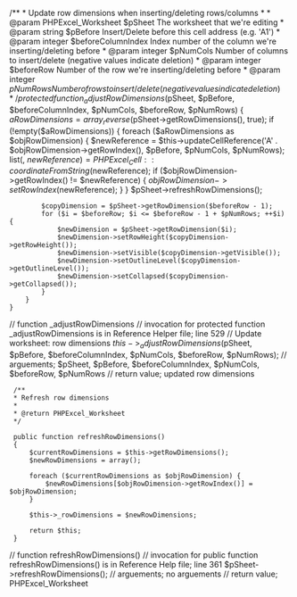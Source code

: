 /**
	 * Update row dimensions when inserting/deleting rows/columns
	 *
	 * @param   PHPExcel_Worksheet  $pSheet             The worksheet that we're editing
	 * @param   string              $pBefore            Insert/Delete before this cell address (e.g. 'A1')
	 * @param   integer             $beforeColumnIndex  Index number of the column we're inserting/deleting before
	 * @param   integer             $pNumCols           Number of columns to insert/delete (negative values indicate deletion)
	 * @param   integer             $beforeRow          Number of the row we're inserting/deleting before
	 * @param   integer             $pNumRows           Number of rows to insert/delete (negative values indicate deletion)
	 */
	protected function _adjustRowDimensions($pSheet, $pBefore, $beforeColumnIndex, $pNumCols, $beforeRow, $pNumRows)
	{
		$aRowDimensions = array_reverse($pSheet->getRowDimensions(), true);
		if (!empty($aRowDimensions)) {
			foreach ($aRowDimensions as $objRowDimension) {
				$newReference = $this->updateCellReference('A' . $objRowDimension->getRowIndex(), $pBefore, $pNumCols, $pNumRows);
				list(, $newReference) = PHPExcel_Cell::coordinateFromString($newReference);
				if ($objRowDimension->getRowIndex() != $newReference) {
					$objRowDimension->setRowIndex($newReference);
				}
			}
			$pSheet->refreshRowDimensions();

			$copyDimension = $pSheet->getRowDimension($beforeRow - 1);
			for ($i = $beforeRow; $i <= $beforeRow - 1 + $pNumRows; ++$i) {
				$newDimension = $pSheet->getRowDimension($i);
				$newDimension->setRowHeight($copyDimension->getRowHeight());
				$newDimension->setVisible($copyDimension->getVisible());
				$newDimension->setOutlineLevel($copyDimension->getOutlineLevel());
				$newDimension->setCollapsed($copyDimension->getCollapsed());
			}
		}
	}
// function _adjustRowDimensions
// invocation for protected function _adjustRowDimensions is in Reference Helper file; line 529
        // Update worksheet: row dimensions
		$this->_adjustRowDimensions($pSheet, $pBefore, $beforeColumnIndex, $pNumCols, $beforeRow, $pNumRows);
// arguements; $pSheet, $pBefore, $beforeColumnIndex, $pNumCols, $beforeRow, $pNumRows
// return value; updated row dimensions

     /**
     * Refresh row dimensions
     *
     * @return PHPExcel_Worksheet
     */

     public function refreshRowDimensions()
     {
         $currentRowDimensions = $this->getRowDimensions();
         $newRowDimensions = array();

         foreach ($currentRowDimensions as $objRowDimension) {
             $newRowDimensions[$objRowDimension->getRowIndex()] = $objRowDimension;
         }

         $this->_rowDimensions = $newRowDimensions;

         return $this;
     }
// function refreshRowDimensions()
// invocation for public function refreshRowDimensions() is in Reference Help file; line 361
        $pSheet->refreshRowDimensions();
// arguements; no arguements
// return value; PHPExcel_Worksheet